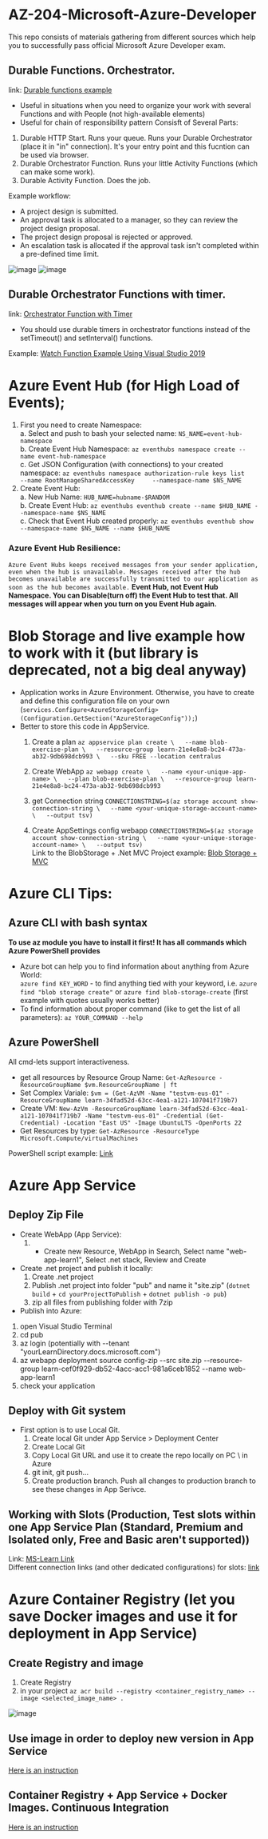 # AZ-204-Microsoft-Azure-Developer
This repo consists of materials gathering from different sources which help you to successfully pass  official Microsoft Azure Developer exam.

## Durable Functions. Orchestrator.
link: [Durable functions example](https://docs.microsoft.com/en-us/learn/modules/create-long-running-serverless-workflow-with-durable-functions/4-exercise-create-a-workflow-using-durable-functions)

* Useful in situations when you need to organize your work with several Functions and with People (not high-available elements)
* Useful for chain of responsibility pattern
Consisft of Several Parts:   
1) Durable HTTP Start. Runs your queue. Runs your Durable Orchestrator (place it in "in" connection). It's your entry point and this fucntion can be used via browser.
2) Durable Orchestrator Function. Runs your little Activity Functions (which can make some work).
3) Durable Activity Function. Does the job.

Example workflow:  

* A project design is submitted.
* An approval task is allocated to a manager, so they can review the project design proposal.
* The project design proposal is rejected or approved.
* An escalation task is allocated if the approval task isn't completed within a pre-defined time limit.

![image](https://user-images.githubusercontent.com/4239376/111462948-b714cc80-8727-11eb-8bd9-8192c8b9359c.png)
![image](https://user-images.githubusercontent.com/4239376/111463227-065afd00-8728-11eb-8ded-2f8e34705724.png)

## Durable Orchestrator Functions with timer.
link: [Orchestrator Function with Timer](https://docs.microsoft.com/en-us/learn/modules/create-long-running-serverless-workflow-with-durable-functions/5-control-long-running-tasks-using-timers)

* You should use durable timers in orchestrator functions instead of the setTimeout() and setInterval() functions.

Example: [Watch Function Example Using Visual Studio 2019](https://github.com/Glareone/AZ-204-Microsoft-Azure-Developer/tree/main/WatchPortalFunction/WatchPortalFunction/WatchPortalFunction)

# Azure Event Hub (for High Load of Events);

1. First you need to create Namespace:  
  a. Select and push to bash your selected name: `NS_NAME=event-hub-namespace`  
  b. Create Event Hub Namespace: `az eventhubs namespace create --name event-hub-namespace`  
  c. Get JSON Configuration (with connections) to your created namespace: `az eventhubs namespace authorization-rule keys list     --name RootManageSharedAccessKey     --namespace-name $NS_NAME`  
2. Create Event Hub:  
  a. New Hub Name: `HUB_NAME=hubname-$RANDOM`  
  b. Create Event Hub: `az eventhubs eventhub create --name $HUB_NAME --namespace-name $NS_NAME`  
  c. Check that Event Hub created properly: `az eventhubs eventhub show --namespace-name $NS_NAME --name $HUB_NAME`  
  
  ### Azure Event Hub Resilience: 
  `Azure Event Hubs keeps received messages from your sender application, even when the hub is unavailable. Messages received after the hub becomes unavailable are successfully transmitted to our application as soon as the hub becomes available.`
  **Event Hub, not Event Hub Namespace. You can Disable(turn off) the Event Hub to test that. All messages will appear when you turn on you Event Hub again.**

# Blob Storage and live example how to work with it (but library is deprecated, not a big deal anyway)
* Application works in Azure Environment. Otherwise, you have to create and define this configuration file on your own (`services.Configure<AzureStorageConfig>(Configuration.GetSection("AzureStorageConfig"));`)
* Better to store this code in AppService.
    1) Create a plan `az appservice plan create \  
   --name blob-exercise-plan \  
   --resource-group learn-21e4e8a8-bc24-473a-ab32-9db698dcb993 \  
   --sku FREE --location centralus`  
    2) Create WebApp `az webapp create \  
       --name <your-unique-app-name> \  
       --plan blob-exercise-plan \  
       --resource-group learn-21e4e8a8-bc24-473a-ab32-9db698dcb993`  
    3) get Connection string `CONNECTIONSTRING=$(az storage account show-connection-string \  
       --name <your-unique-storage-account-name> \  
       --output tsv)`  
       
    4) Create AppSettings config webapp `CONNECTIONSTRING=$(az storage account show-connection-string \  
       --name <your-unique-storage-account-name> \  
       --output tsv)`  
  Link to the BlobStorage + .Net MVC Project example: [Blob Storage + MVC](https://github.com/Glareone/AZ-204-Microsoft-Azure-Developer/tree/main/BlobStorage%2BMVC/WorkingWithBlobStorage)
  
# Azure CLI Tips:
## Azure CLI with bash syntax
**To use az module you have to install it first! It has all commands which Azure PowerShell provides**

* Azure bot can help you to find information about anything from Azure World:  
`azure find KEY_WORD` - to find anything tied with your keyword, i.e. `azure find "blob storage create"` or `azure find blob-storage-create` (first example with quotes usually works better)
* To find information about proper command (like to get the list of all parameters): `az YOUR_COMMAND --help`  

## Azure PowerShell
All cmd-lets support interactiveness.

* get all resources by Resource Group Name: `Get-AzResource -ResourceGroupName $vm.ResourceGroupName | ft`
* Set Complex Variale: `$vm = (Get-AzVM -Name "testvm-eus-01" -ResourceGroupName learn-34fad52d-63cc-4ea1-a121-107041f719b7)`
* Create VM: `New-AzVm -ResourceGroupName learn-34fad52d-63cc-4ea1-a121-107041f719b7 -Name "testvm-eus-01" -Credential (Get-Credential) -Location "East US" -Image UbuntuLTS -OpenPorts 22`
* Get Resources by type: `Get-AzResource -ResourceType Microsoft.Compute/virtualMachines`

PowerShell script example: [Link](https://github.com/Glareone/AZ-204-Microsoft-Azure-Developer/blob/main/PowerShell%20script%20example%20(Create%20VM)/ConferenceDailyReset.ps1)

# Azure App Service
## Deploy Zip File
* Create WebApp (App Service):
  1)  + Create new Resource, WebApp in Search, Select name "web-app-learn1", Select .net stack, Review and Create
* Create .net project and publish it locally:
  1)  Create .net project
  2)  Publish .net project into folder "pub" and name it "site.zip" (`dotnet build` + `cd yourProjectToPublish` + `dotnet publish -o pub`)
  3)  zip all files from publishing folder with 7zip 
*  Publish into Azure:
  1)  open Visual Studio Terminal
  2)  cd pub
  3)  az login (potentially with --tenant "yourLearnDirectory.docs.microsoft.com")
  4)  az webapp deployment source config-zip --src site.zip --resource-group learn-cef0f929-db52-4acc-acc1-981a6ceb1852 --name web-app-learn1
  6)  check your application

## Deploy with Git system
* First option is to use Local Git.
  1) Create local Git under App Service > Deployment Center
  2) Create Local Git
  3) Copy Local Git URL and use it to create the repo locally on PC \ in Azure
  4) git init, git push...
  5) Create production branch. Push all changes to production branch to see these changes in App Serivce.

## Working with Slots (Production, Test slots within one App Service Plan (Standard, Premium and Isolated only, Free and Basic aren't supported))
Link: [MS-Learn Link](https://docs.microsoft.com/en-us/learn/modules/stage-deploy-app-service-deployment-slots/3-exercise-create-deployment-slots)  
Different connection links (and other dedicated configurations) for slots: [link](https://docs.microsoft.com/en-us/learn/modules/stage-deploy-app-service-deployment-slots/4-deploy-a-web-app-by-swapping-deployment-slots)  

# Azure Container Registry (let you save Docker images and use it for deployment in App Service)
## Create Registry and image
  1) Create Registry
  2) in your project `az acr build --registry <container_registry_name> --image <selected_image_name> .`

![image](https://user-images.githubusercontent.com/4239376/112735530-553d3980-8f55-11eb-8124-1bc83692f934.png)

## Use image in order to deploy new version in App Service
[Here is an instruction](https://docs.microsoft.com/en-us/learn/modules/deploy-run-container-app-service/5-exercise-deploy-web-app?pivots=csharp)

## Container Registry + App Service + Docker Images. Continuous Integration
[Here is an instruction](https://github.com/Glareone/AZ-204-Microsoft-Azure-Developer)
